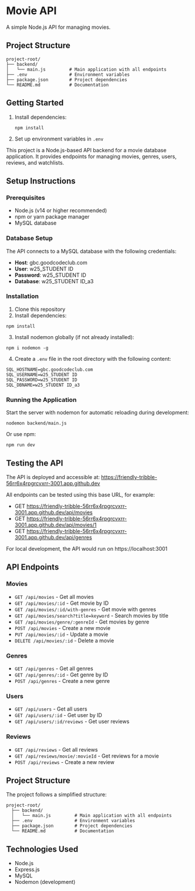# Movie API

A simple Node.js API for managing movies.

## Project Structure

```
project-root/
├── backend/
│   └── main.js         # Main application with all endpoints
├── .env                # Environment variables
├── package.json        # Project dependencies
└── README.md           # Documentation
```

## Getting Started

1. Install dependencies:

   ```
   npm install
   ```

2. Set up environment variables in `.env`

This project is a Node.js-based API backend for a movie database application. It provides endpoints for managing movies, genres, users, reviews, and watchlists.

## Setup Instructions

### Prerequisites

- Node.js (v14 or higher recommended)
- npm or yarn package manager
- MySQL database

### Database Setup

The API connects to a MySQL database with the following credentials:

- **Host**: gbc.goodcodeclub.com
- **User**: w25_STUDENT ID
- **Password**: w25_STUDENT ID
- **Database**: w25_STUDENT ID_a3

### Installation

1. Clone this repository
2. Install dependencies:

```
npm install
```

3. Install nodemon globally (if not already installed):

```
npm i nodemon -g
```

4. Create a `.env` file in the root directory with the following content:

```
SQL_HOSTNAME=gbc.goodcodeclub.com
SQL_USERNAME=w25_STUDENT ID
SQL_PASSWORD=w25_STUDENT ID
SQL_DBNAME=w25_STUDENT ID_a3
```

### Running the Application

Start the server with nodemon for automatic reloading during development:

```
nodemon backend/main.js
```

Or use npm:

```
npm run dev
```

## Testing the API

The API is deployed and accessible at: 
https://friendly-tribble-56rr6x4rpgrcvxrr-3001.app.github.dev

All endpoints can be tested using this base URL, for example:
- GET https://friendly-tribble-56rr6x4rpgrcvxrr-3001.app.github.dev/api/movies
- GET https://friendly-tribble-56rr6x4rpgrcvxrr-3001.app.github.dev/api/movies/1
- GET https://friendly-tribble-56rr6x4rpgrcvxrr-3001.app.github.dev/api/genres

For local development, the API would run on https://localhost:3001

## API Endpoints

### Movies

- `GET /api/movies` - Get all movies
- `GET /api/movies/:id` - Get movie by ID
- `GET /api/movies/:id/with-genres` - Get movie with genres
- `GET /api/movies/search?title=keyword` - Search movies by title
- `GET /api/movies/genre/:genreId` - Get movies by genre
- `POST /api/movies` - Create a new movie
- `PUT /api/movies/:id` - Update a movie
- `DELETE /api/movies/:id` - Delete a movie

### Genres

- `GET /api/genres` - Get all genres
- `GET /api/genres/:id` - Get genre by ID
- `POST /api/genres` - Create a new genre

### Users

- `GET /api/users` - Get all users
- `GET /api/users/:id` - Get user by ID
- `GET /api/users/:id/reviews` - Get user reviews

### Reviews

- `GET /api/reviews` - Get all reviews
- `GET /api/reviews/movie/:movieId` - Get reviews for a movie
- `POST /api/reviews` - Create a new review

## Project Structure

The project follows a simplified structure:

```
project-root/
  ├── backend/
  │   └── main.js         # Main application with all endpoints
  ├── .env                # Environment variables
  ├── package.json        # Project dependencies
  └── README.md           # Documentation
```

## Technologies Used

- Node.js
- Express.js
- MySQL
- Nodemon (development)
